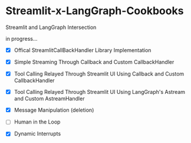 # Streamlit-x-LangGraph-Cookbooks
Streamlit and LangGraph Intersection

in progress...

- [x] Offical StreamlitCallBackHandler Library Implementation

- [x] Simple Streaming Through Callback and Custom CallbackHandler

- [x] Tool Calling Relayed Through Streamlit UI Using Callback and Custom CallbackHandler

- [x] Tool Calling Relayed Through Streamlit UI Using LangGraph's Astream and Custom AstreamHandler

- [x] Message Manipulation (deletion)

- [ ] Human in the Loop

- [x] Dynamic Interrupts

